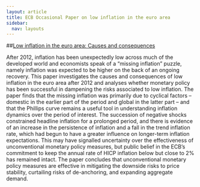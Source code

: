 ```yaml
---
layout: article
title: ECB Occasional Paper on low inflation in the euro area
sidebar:
  nav: layouts
---
```



##[Low inflation in the euro area: Causes and consequences](https://ideas.repec.org/p/ecb/ecbops/2017181.html)


After 2012, inflation has been unexpectedly low across much of the developed world and economists speak of a “missing inflation” puzzle, namely inflation was expected
to be higher on the back of an ongoing recovery. This paper investigates the causes and consequences of low inflation in the euro area after 2012 and analyses whether
monetary policy has been successful in dampening the risks associated to low inflation. The paper finds that the missing inflation was primarily due to cyclical
factors – domestic in the earlier part of the period and global in the latter part – and that the Phillips curve remains a useful tool in understanding inflation dynamics over
the period of interest. The succession of negative shocks constrained headline inflation for a prolonged period, and there is evidence of an increase in the
persistence of inflation and a fall in the trend inflation rate, which had begun to have a greater influence on longer-term inflation expectations. This may have signalled
uncertainty over the effectiveness of unconventional monetary policy measures, but public belief in the ECB’s commitment to keep the annual rate of HICP inflation
below but close to 2% has remained intact. The paper concludes that unconventional monetary policy measures are effective in mitigating the downside risks to price
stability, curtailing risks of de-anchoring, and expanding aggregate demand.
